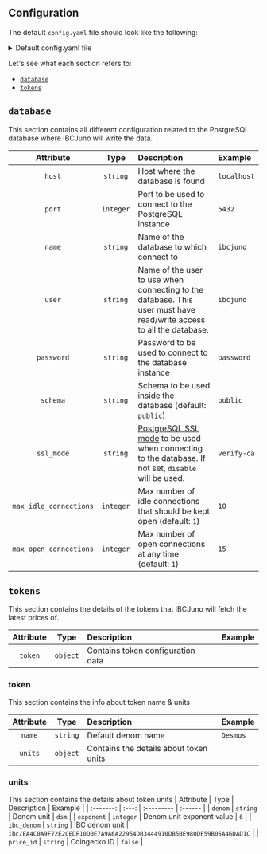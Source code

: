 ## Configuration
The default `config.yaml` file should look like the following:

<details>

<summary>Default config.yaml file</summary>

```yaml
database:
  host: localhost
  max_idle_connections: 0
  max_open_connections: 0
  name: database-name
  password: password
  port: 5432
  schema: public
  ssl_mode: 
  user: user

tokens:
    token:
        - name: Desmos
          units:
            - denom: udsm
              exponent: 0
              ibc_denom: ibc/EA4C0A9F72E2CEDF10D0E7A9A6A22954DB3444910DB5BE980DF59B05A46DAD1C
            - denom: dsm
              exponent: 6
              price_id: desmos
        - name: Atom
          units:
            - denom: uatom
              exponent: 0
              ibc_denom: ibc/27394FB092D2ECCD56123C74F36E4C1F926001CEADA9CA97EA622B25F41E5EB2
            - denom: atom
              exponent: 6
              price_id: cosmos

```

</details>

Let's see what each section refers to:

- [`database`](#database)
- [`tokens`](#tokens)

## `database`
This section contains all different configuration related to the PostgreSQL database where IBCJuno will write the data.

| Attribute | Type | Description | Example |
| :-------: | :---: | :--------- | :------ |
| `host` | `string` | Host where the database is found | `localhost` | 
| `port` | `integer` | Port to be used to connect to the PostgreSQL instance | `5432` |
| `name` | `string` | Name of the database to which connect to | `ibcjuno` | 
| `user` | `string` | Name of the user to use when connecting to the database. This user must have read/write access to all the database. | `ibcjuno` | 
| `password` | `string` | Password to be used to connect to the database instance | `password` | 
| `schema` | `string` | Schema to be used inside the database (default: `public`) | `public` | 
| `ssl_mode` | `string` | [PostgreSQL SSL mode](https://www.postgresql.org/docs/9.1/libpq-ssl.html) to be used when connecting to the database. If not set, `disable` will be used. | `verify-ca` |
| `max_idle_connections` | `integer` | Max number of idle connections that should be kept open (default: `1`) | `10` |
| `max_open_connections` | `integer` | Max number of open connections at any time (default: `1`) | `15` | 

## `tokens`
This section contains the details of the tokens that IBCJuno will fetch the latest prices of.

| Attribute | Type | Description | Example |
| :-------: | :---: | :--------- | :------ |
| `token` | `object` | Contains token configuration data | | 

### token
This section contains the info about token name & units 

| Attribute | Type | Description | Example |
| :-------: | :---: | :--------- | :------ |
| `name` | `string` | Default denom name | `Desmos` | 
| `units` | `object` | Contains the details about token units | | 

### units
This section contains the details about token units 
| Attribute | Type | Description | Example |
| :-------: | :---: | :--------- | :------ |
| `denom` | `string` | Denom unit | `dsm` |
| `exponent` | `integer` | Denom unit exponent value | `6` |
| `ibc_denom` | `string` | IBC denom unit | `ibc/EA4C0A9F72E2CEDF10D0E7A9A6A22954DB3444910DB5BE980DF59B05A46DAD1C` |
| `price_id` | `string` | Coingecko ID | `false` |

